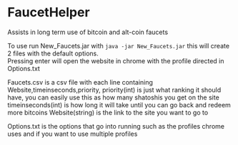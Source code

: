 # FaucetHelper
Assists in long term use of bitcoin and alt-coin faucets


To use run New_Faucets.jar with `java -jar New_Faucets.jar`
this will create 2 files with the default options.  
Pressing enter will open the website in chrome with the profile directed in Options.txt

Faucets.csv is a csv file with each line containing
Website,timeinseconds,priority,
priority(int) is just what ranking it should have, you can easily use this as how many shatoshis you get on the site
timeinseconds(int) is how long it will take until you can go back and redeem more bitcoins
Website(string) is the link to the site you want to go to

Options.txt is the options that go into running such as the profiles chrome uses and if you want to use multiple profiles

